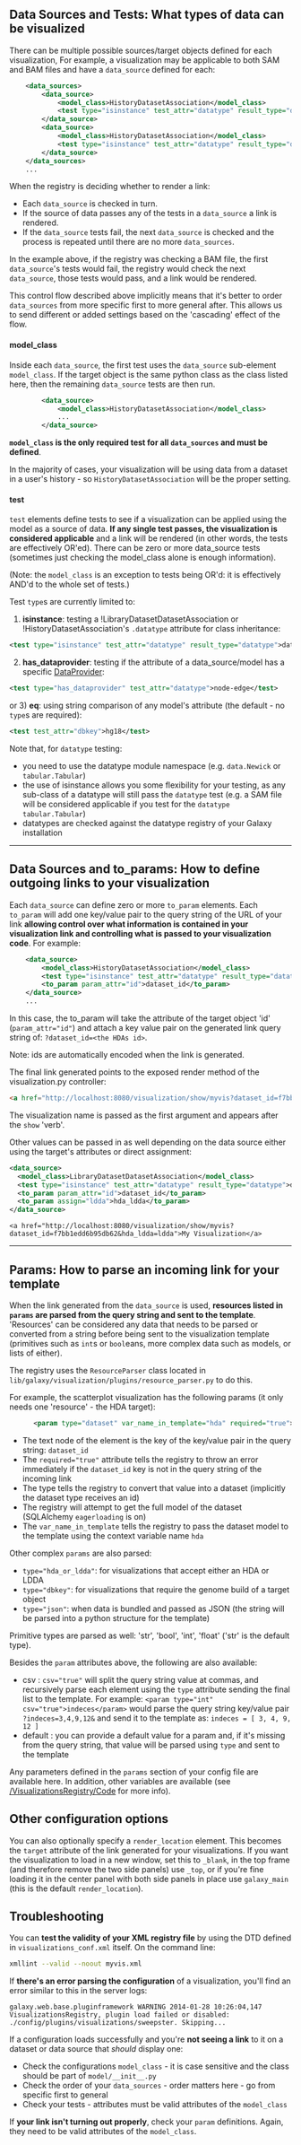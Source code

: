 ## Data Sources and Tests: What types of data can be visualized
There can be multiple possible sources/target objects defined for each visualization, For example, a visualization may
be applicable to both SAM and BAM files and have a `data_source` defined for each:
```xml
    <data_sources>
        <data_source>
            <model_class>HistoryDatasetAssociation</model_class>
            <test type="isinstance" test_attr="datatype" result_type="datatype">tabular.Sam</test>
        </data_source>
        <data_source>
            <model_class>HistoryDatasetAssociation</model_class>
            <test type="isinstance" test_attr="datatype" result_type="datatype">binary.Bam</test>
        </data_source>
    </data_sources>
    ...
```


When the registry is deciding whether to render a link:

* Each `data_source` is checked in turn.
* If the source of data passes any of the tests in a `data_source` a link is rendered.
* If the `data_source` tests fail, the next `data_source` is checked and the process is repeated until there are no
  more `data_sources`.

In the example above, if the registry was checking a BAM file, the first `data_source`'s tests would fail, the registry
would check the next `data_source`, those tests would pass, and a link would be rendered.

This control flow described above implicitly means that it's better to order `data_sources` from more specific first to
more general after. This allows us to send different or added settings based on the 'cascading' effect of the flow.



#### model_class
Inside each `data_source`, the first test uses the `data_source` sub-element `model_class`. If the target object is
the same python class as the class listed here, then the remaining `data_source` tests are then run.
```xml
        <data_source>
            <model_class>HistoryDatasetAssociation</model_class>
            ...
        </data_source>
```


**`model_class` is the only required test for all `data_sources` and must be defined**.

In the majority of cases, your visualization will be using data from a dataset in a user's history - so
`HistoryDatasetAssociation` will be the proper setting.


#### test
`test` elements define tests to see if a visualization can be applied using the model as a source of data. **If
any single test passes, the visualization is considered applicable** and a link will be rendered (in other words, the
tests are effectively OR'ed). There can be zero or more data_source tests (sometimes just checking the model_class alone
is enough information).

(Note: the `model_class` is an exception to tests being OR'd: it is effectively AND'd to the whole set of tests.)

Test `type`s are currently limited to:

1) **isinstance**: testing a !LibraryDatasetDatasetAssociation or !HistoryDatasetAssociation's `.datatype` attribute
for class inheritance:
```xml
<test type="isinstance" test_attr="datatype" result_type="datatype">data.Newick</test>
```


2) **has_dataprovider**: testing if the attribute of a data_source/model has a specific
[DataProvider](../../DataProviders):
```xml
<test type="has_dataprovider" test_attr="datatype">node-edge</test>
```


or 3) **eq**: using string comparison of any model's attribute (the default - no `type`s are required):
```xml
<test test_attr="dbkey">hg18</test>
```


Note that, for `datatype` testing:
* you need to use the datatype module namespace (e.g. `data.Newick` or `tabular.Tabular`)
* the use of isinstance allows you some flexibility for your testing, as any sub-class of a datatype will still pass
  the `datatype` test (e.g. a SAM file will be considered applicable if you test for the `datatype` `tabular.Tabular`)
* datatypes are checked against the datatype registry of your Galaxy installation


---
## Data Sources and to_params: How to define outgoing links to your visualization

Each `data_source` can define zero or more `to_param` elements. Each `to_param` will add one key/value pair
to the query string of the URL of your link **allowing control over what information is contained in your visualization
link and controlling what is passed to your visualization code**. For example:
```xml
    <data_source>
        <model_class>HistoryDatasetAssociation</model_class>
        <test type="isinstance" test_attr="datatype" result_type="datatype">tabular.Sam</test>
        <to_param param_attr="id">dataset_id</to_param>
    </data_source>
    ...
```


In this case, the to_param will take the attribute of the target object 'id' (`param_attr="id"`) and attach a key
value pair on the generated link query string of: `?dataset_id=<the HDAs id>`.

Note: ids are automatically encoded when the link is generated.

The final link generated points to the exposed render method of the visualization.py controller:
```html
<a href="http://localhost:8080/visualization/show/myvis?dataset_id=f7bb1edd6b95db62">My Visualization</a>
```

The visualization name is passed as the first argument and appears after the `show` 'verb'.


Other values can be passed in as well depending on the data source either using the target's attributes or direct
assignment:
```xml
<data_source>
  <model_class>LibraryDatasetDatasetAssociation</model_class>
  <test type="isinstance" test_attr="datatype" result_type="datatype">data.Data</test>
  <to_param param_attr="id">dataset_id</to_param>
  <to_param assign="ldda">hda_ldda</to_param>
</data_source>
```


```#!
<a href="http://localhost:8080/visualization/show/myvis?dataset_id=f7bb1edd6b95db62&hda_ldda=ldda">My Visualization</a>
```





---
## Params: How to parse an incoming link for your template
When the link generated from the `data_source` is used, **resources listed in `params` are parsed from the query string
and sent to the template**. 'Resources' can be considered any data that needs to be parsed or converted from a string
before being sent to the visualization template (primitives such as `int`s or `bool`eans, more complex data such as
models, or lists of either).

The registry uses the `ResourceParser` class located in `lib/galaxy/visualization/plugins/resource_parser.py` to do this.

For example, the scatterplot visualization has the following params (it only needs one 'resource' - the HDA target):
```xml
      <param type="dataset" var_name_in_template="hda" required="true">dataset_id</param>
```


* The text node of the element is the key of the key/value pair in the query string: `dataset_id`
* The `required="true"` attribute tells the registry to throw an error immediately if the `dataset_id` key is not in
  the query string of the incoming link
* The type tells the registry to convert that value into a dataset (implicitly the dataset type receives an id)
* The registry will attempt to get the full model of the dataset (SQLAlchemy `eagerloading` is on)
* The `var_name_in_template` tells the registry to pass the dataset model to the template using the context variable
  name `hda`

Other complex `params` are also parsed:
* `type="hda_or_ldda"`: for visualizations that accept either an HDA or LDDA
* `type="dbkey"`: for visualizations that require the genome build of a target object
* `type="json"`: when data is bundled and passed as JSON (the string will be parsed into a python structure for the
  template)

Primitive types are parsed as well: 'str', 'bool', 'int', 'float' ('str' is the default type).

Besides the `param` attributes above, the following are also available:
* csv : `csv="true"` will split the query string value at commas, and recursively parse each element using the `type`
  attribute sending the final list to the template. For example: `<param type="int" csv="true">indeces</param>` would
  parse the query string key/value pair `?indeces=3,4,9,12&` and send it to the template as: `indeces = [ 3, 4, 9, 12 ]`
* default : you can provide a default value for a param and, if it's missing from the query string, that value will
  be parsed using `type` and sent to the template

Any parameters defined in the `params` section of your config file are available here. In addition, other variables
are available (see [/VisualizationsRegistry/Code](../Code) for more info).


## Other configuration options
You can also optionally specify a `render_location` element. This becomes the `target` attribute of the link generated
for your visualizations. If you want the visualization to load in a new window, set this to `_blank`, in the top frame
(and therefore remove the two side panels) use `_top`, or if you're fine loading it in the center panel with both
side panels in place use `galaxy_main` (this is the default `render_location`).


## Troubleshooting
You can **test the validity of your XML registry file** by using the DTD defined in `visualizations_conf.xml` itself.
On the command line:
```bash
xmllint --valid --noout myvis.xml
```


If **there's an error parsing the configuration** of a visualization, you'll find an error similar to this in the
server logs:
```#!
galaxy.web.base.pluginframework WARNING 2014-01-28 10:26:04,147 VisualizationsRegistry, plugin load failed or disabled:
./config/plugins/visualizations/sweepster. Skipping...
```


If a configuration loads successfully and you're **not seeing a link** to it on a dataset or data source that
*should* display one:
* Check the configurations `model_class` - it is case sensitive and the class should be part of `model/__init__.py`
* Check the order of your `data_sources` - order matters here - go from specific first to general
* Check your tests - attributes must be valid attributes of the `model_class`

If **your link isn't turning out properly**, check your `param` definitions. Again, they need to be valid attributes
of the `model_class`.
